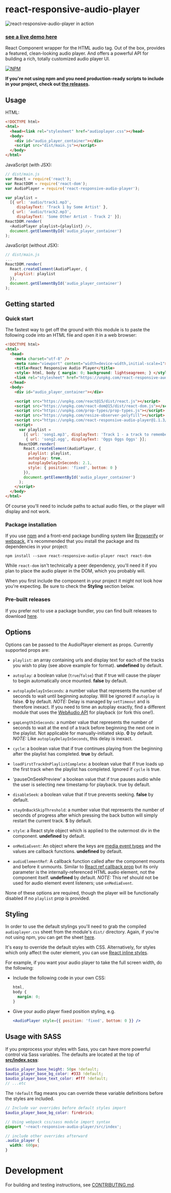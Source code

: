 # react-responsive-audio-player

![react-responsive-audio-player in action](demo.gif)

### [see a live demo here](https://benwiley4000.github.io/react-responsive-audio-player/)

React Component wrapper for the HTML audio tag. Out of the box, provides a featured, clean-looking audio player. And offers a powerful API for building a rich, totally customized audio player UI.

[![NPM](https://nodei.co/npm/react-responsive-audio-player.png)](https://npmjs.org/package/react-responsive-audio-player)

**If you're not using npm and you need production-ready scripts to include in your project, check out [the releases](https://github.com/benwiley4000/react-responsive-audio-player/releases).**

## Usage
HTML:
```html
<!DOCTYPE html>
<html>
  <head><link rel="stylesheet" href="audioplayer.css"></head>
  <body>
    <div id="audio_player_container"></div>
    <script src="dist/main.js"></script>
  </body>
</html>
```
JavaScript (with JSX):
```javascript
// dist/main.js
var React = require('react');
var ReactDOM = require('react-dom');
var AudioPlayer = require('react-responsive-audio-player');

var playlist =
  [{ url: 'audio/track1.mp3',
     displayText: 'Track 1 by Some Artist' },
   { url: 'audio/track2.mp3',
     displayText: 'Some Other Artist - Track 2' }];
ReactDOM.render(
  <AudioPlayer playlist={playlist} />,
  document.getElementById('audio_player_container')
);
```
JavaScript (without JSX):
```javascript
// dist/main.js
...
ReactDOM.render(
  React.createElement(AudioPlayer, {
    playlist: playlist
  }),
  document.getElementById('audio_player_container')
);
```

## Getting started
### Quick start
The fastest way to get off the ground with this module is to paste the following code into an HTML file and open it in a web browser:
```html
<!DOCTYPE html>
<html>
  <head>
    <meta charset="utf-8" />
    <meta name="viewport" content="width=device-width,initial-scale=1">
    <title>React Responsive Audio Player</title>
    <style> html, body { margin: 0; background: lightseagreen; } </style>
    <link rel="stylesheet" href="https://unpkg.com/react-responsive-audio-player/dist/audioplayer.css">
  </head>
  <body>
    <div id="audio_player_container"></div>

    <script src="https://unpkg.com/react@15/dist/react.js"></script>
    <script src="https://unpkg.com/react-dom@15/dist/react-dom.js"></script>
    <script src="https://unpkg.com/prop-types/prop-types.js"></script>
    <script src="https://unpkg.com/resize-observer-polyfill"></script>
    <script src="https://unpkg.com/react-responsive-audio-player@1.1.3/dist/audioplayer.js"></script>
    <script>
      var playlist =
        [{ url: 'song1.mp3', displayText: 'Track 1 - a track to remember' },
         { url: 'song2.ogg', displayText: 'Oggs Oggs Oggs' }];
      ReactDOM.render(
        React.createElement(AudioPlayer, {
          playlist: playlist,
          autoplay: true,
          autoplayDelayInSeconds: 2.1,
          style: { position: 'fixed', bottom: 0 }
        }),
        document.getElementById('audio_player_container')
      );
    </script>
  </body>
</html>
```
Of course you'll need to include paths to actual audio files, or the player will display and not work.

### Package installation
If you use [npm](https://www.npmjs.com/) and a front-end package bundling system like [Browserify](http://browserify.org/) or [webpack](https://webpack.github.io/), it's recommended that you install the package and its dependencies in your project:
```
npm install --save react-responsive-audio-player react react-dom
```
While `react-dom` isn't technically a peer dependency, you'll need it if you plan to place the audio player in the DOM, which you probably will.

When you first include the component in your project it might not look how you're expecting. Be sure to check the **Styling** section below.

### Pre-built releases
If you prefer not to use a package bundler, you can find built releases to download [here](https://github.com/benwiley4000/react-responsive-audio-player/releases).

## Options
Options can be passed to the AudioPlayer element as props. Currently supported props are:

* `playlist`: an array containing urls and display text for each of the tracks you wish to play (see above example for format). **undefined** by default.

* `autoplay`: a boolean value (`true`/`false`) that if true will cause the player to begin automatically once mounted. **false** by default.

* `autoplayDelayInSeconds`: a number value that represents the number of seconds to wait until beginning autoplay. Will be ignored if `autoplay` is false. **0** by default. *NOTE:* Delay is managed by `setTimeout` and is therefore inexact. If you need to time an autoplay exactly, find a different module that uses the [WebAudio API](https://developer.mozilla.org/en-US/docs/Web/API/Web_Audio_API) for playback (or fork this one!).

* `gapLengthInSeconds`: a number value that represents the number of seconds to wait at the end of a track before beginning the next one in the playlist. Not applicable for manually-initiated skip. **0** by default. *NOTE:* Like `autoplayDelayInSeconds`, this delay is inexact.

* `cycle`: a boolean value that if true continues playing from the beginning after the playlist has completed. **true** by default.

* `loadFirstTrackOnPlaylistComplete`: a boolean value that if true loads up the first track when the playlist has completed. Ignored if `cycle` is true.

* 'pauseOnSeekPreview' a boolean value that if true pauses audio while the user is selecting new timestamp for playback. true by default.

* `disableSeek`: a boolean value that if true prevents seeking. **false** by default.

* `stayOnBackSkipThreshold`: a number value that represents the number of seconds of progress after which pressing the back button will simply restart the current track. **5** by default.

* `style`: a React style object which is applied to the outermost div in the component. **undefined** by default.

* `onMediaEvent`: An object where the keys are [media event types](https://developer.mozilla.org/en-US/docs/Web/Guide/Events/Media_events) and the values are callback functions. **undefined** by default.

* `audioElementRef`: A callback function called after the component mounts and before it unmounts. Similar to [React ref callback prop](https://facebook.github.io/react/docs/refs-and-the-dom.html#the-ref-callback-attribute) but its only parameter is the internally-referenced HTML audio element, not the component itself. **undefined** by default. *NOTE:* This ref should not be used for audio element event listeners; use `onMediaEvent`.

None of these options are required, though the player will be functionally disabled if no `playlist` prop is provided.

## Styling

In order to use the default stylings you'll need to grab the compiled `audioplayer.css` sheet from the module's `dist/` directory. Again, if you're not using npm, you can get the sheet [here](https://github.com/benwiley4000/react-responsive-audio-player/releases).

It's easy to override the default styles with CSS. Alternatively, for styles which only affect the outer element, you can use [React inline styles](https://facebook.github.io/react/docs/dom-elements.html#style).

For example, if you want your audio player to take the full screen width, do the following:
* Include the following code in your own CSS:
  ```css
  html,
  body {
    margin: 0;
  }
  ```
* Give your audio player fixed position styling, e.g.
  ```jsx
  <AudioPlayer style={{ position: 'fixed', bottom: 0 }} />
  ```

## Usage with SASS

If you preprocess your styles with Sass, you can have more powerful control via Sass variables. The defaults are located at the top of [**src/index.scss**](src/index.scss):

```scss
$audio_player_base_height: 50px !default;
$audio_player_base_bg_color: #333 !default;
$audio_player_base_text_color: #fff !default;
// ...etc
```
The `!default` flag means you can override these variable definitions before the styles are included.

```scss
// Include var overrides before default styles import
$audio_player_base_bg_color: firebrick;

// Using webpack css/sass module import syntax
@import '~react-responsive-audio-player/src/index';

// include other overrides afterward
.audio_player {
  width: 600px;
}
```

# Development

For building and testing instructions, see [CONTRIBUTING.md](CONTRIBUTING.md).
